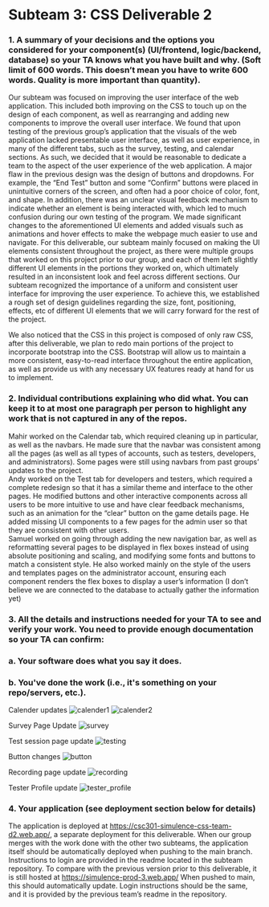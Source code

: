 # Subteam 3: CSS Deliverable 2

### 1. A summary of your decisions and the options you considered for your component(s) (UI/frontend, logic/backend, database) so your TA knows what you have built and why. (Soft limit of 600 words. This doesn’t mean you have to write 600 words. Quality is more important than quantity).

Our subteam was focused on improving the user interface of the web application. This
included both improving on the CSS to touch up on the design of each component, as well as
rearranging and adding new components to improve the overall user interface. We found that
upon testing of the previous group’s application that the visuals of the web application lacked
presentable user interface, as well as user experience, in many of the different tabs, such as the
survey, testing, and calendar sections. As such, we decided that it would be reasonable to
dedicate a team to the aspect of the user experience of the web application.
A major flaw in the previous design was the design of buttons and dropdowns. For
example, the “End Test” button and some “Confirm” buttons were placed in unintuitive corners of
the screen, and often had a poor choice of color, font, and shape. In addition, there was an
unclear visual feedback mechanism to indicate whether an element is being interacted with,
which led to much confusion during our own testing of the program. We made significant
changes to the aforementioned UI elements and added visuals such as animations and hover
effects to make the webpage much easier to use and navigate.
For this deliverable, our subteam mainly focused on making the UI elements consistent
throughout the project, as there were multiple groups that worked on this project prior to our
group, and each of them left slightly different UI elements in the portions they worked on, which
ultimately resulted in an inconsistent look and feel across different sections. Our subteam
recognized the importance of a uniform and consistent user interface for improving the user
experience. To achieve this, we established a rough set of design guidelines regarding the size,
font, positioning, effects, etc of different UI elements that we will carry forward for the rest of the
project.

We also noticed that the CSS in this project is composed of only raw CSS, after this
deliverable, we plan to redo main portions of the project to incorporate bootstrap into the CSS.
Bootstrap will allow us to maintain a more consistent, easy-to-read interface throughout the
entire application, as well as provide us with any necessary UX features ready at hand for us to
implement.

### 2. Individual contributions explaining who did what. You can keep it to at most one paragraph per person to highlight any work that is not captured in any of the repos.

  Mahir worked on the Calendar tab, which required cleaning up in particular, as well as the
navbars. He made sure that the navbar was consistent among all the pages (as well as all types
of accounts, such as testers, developers, and administrators). Some pages were still using
navbars from past groups’ updates to the project. <br>
  Andy worked on the Test tab for developers and testers, which required a complete redesign so
that it has a similar theme and interface to the other pages. He modified buttons and other
interactive components across all users to be more intuitive to use and have clear feedback
mechanisms, such as an animation for the “clear” button on the game details page. He added
missing UI components to a few pages for the admin user so that they are consistent with other
users. <br>
  Samuel worked on going through adding the new navigation bar, as well as reformatting several
pages to be displayed in flex boxes instead of using absolute positioning and scaling, and
modifying some fonts and buttons to match a consistent style. He also worked mainly on the
style of the users and templates pages on the administrator account, ensuring each component
renders the flex boxes to display a user’s information (I don’t believe we are connected to the
database to actually gather the information yet)

### 3. All the details and instructions needed for your TA to see and verify your work. You need to provide enough documentation so your TA can confirm:
### a. Your software does what you say it does.
### b. You've done the work (i.e., it's something on your repo/servers, etc.).

Calender updates
![calender1](deliverable_resources/calender1.png "Calender updates")
![calender2](deliverable_resources/calender1.png "Calender updates")

Survey Page Update
![survey](deliverable_resources/survey.png "Survey Page update")

Test session page update
![testing](deliverable_resources/testing.png "Test Session Page update")

Button changes
![button](deliverable_resources/button.png "Button updates")

Recording page update
![recording](deliverable_resources/recording.png "Recording updates")

Tester Profile update
![tester_profile](deliverable_resources/tester_profile.png "Tester profile page updates")


### 4. Your application (see deployment section below for details)

  The application is deployed at https://csc301-simulence-css-team-d2.web.app/, a
separate deployment for this deliverable.
  When our group merges with the work done with the other two subteams, the application itself
should be automatically deployed when pushing to the main branch.
Instructions to login are provided in the readme located in the subteam repository.
  To compare with the previous version prior to this deliverable, it is still hosted at
https://simulence-prod-3.web.app/
  When pushed to main, this should automatically update.
Login instructions should be the same, and it is provided by the previous team’s readme in the
repository.
